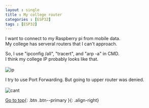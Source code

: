 ```yaml
---
layout : single
title : My college router
categories : [ESP32]
tags : [ESP32]
---
```

I want to connect to my Raspberry pi from mobile data. <br>
My college has serveral routers that I can't approach. <br>

So, I use "ipconfig /all", "tracert", and "arp -a" in CMD. <br>
I think my college IP probably looks like that. <br>
<br>
![ip](https://user-images.githubusercontent.com/32934089/132148348-8b303369-3027-42a9-8419-e596208f16fb.PNG) 
<br>


I try to use Port Forwarding. But going to upper router was denied. <br>
<br>
![cant](https://user-images.githubusercontent.com/32934089/132148184-2e22f830-7b9b-48c5-b6e9-3e99e363d15f.PNG)
<br>


[Go to top](#){: .btn .btn--primary }{: .align-right}

